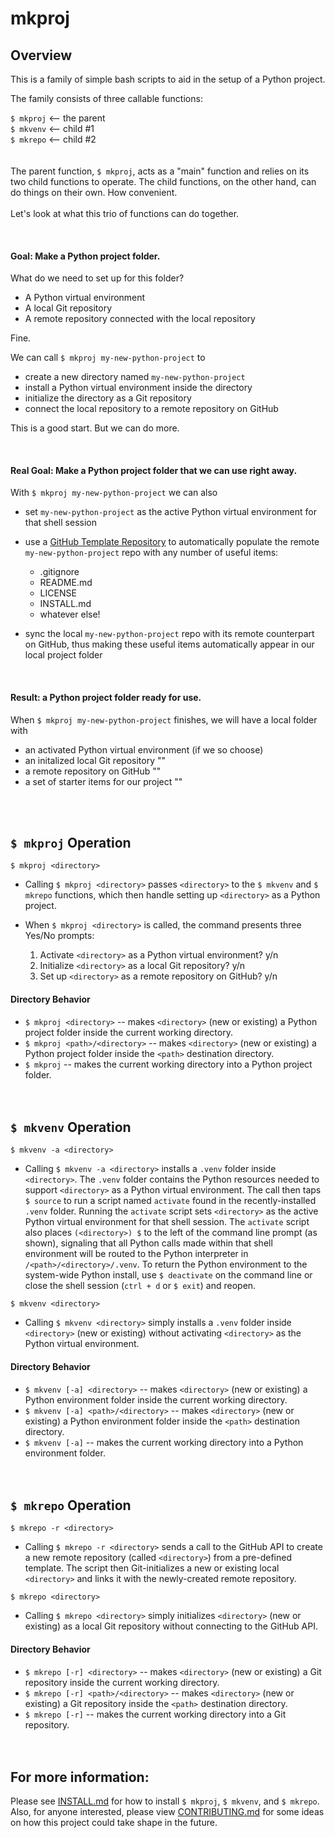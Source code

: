 # mkproj

## Overview
This is a family of simple bash scripts to aid in the setup of a Python project.

The family consists of three callable functions:

`$ mkproj`  <-- the parent  
`$ mkvenv`  <-- child #1  
`$ mkrepo`  <-- child #2  
 <br>  
The parent function, `$ mkproj`, acts as a "main" function and relies on its two child functions to operate. The child functions, on the other hand, can do things on their own. How convenient.
<br>  
Let's look at what this trio of functions can do together.  
  
  <br>  
  
#### Goal: Make a Python project folder.  
What do we need to set up for this folder?  
- A Python virtual environment  
- A local Git repository  
- A remote repository connected with the local repository  
  
Fine.  
  
We can call `$ mkproj my-new-python-project` to  
- create a new directory named `my-new-python-project`
- install a Python virtual environment inside the directory
- initialize the directory as a Git repository
- connect the local repository to a remote repository on GitHub 
  
This is a good start. But we can do more.  
  
  <br>  
  
#### Real Goal: Make a Python project folder that we can use right away.


With `$ mkproj my-new-python-project` we can also
  
- set `my-new-python-project` as the active Python virtual environment for that shell session
- use a [GitHub Template Repository](https://docs.github.com/en/free-pro-team@latest/github/creating-cloning-and-archiving-repositories/creating-a-template-repository) to automatically populate the remote `my-new-python-project` repo with any number of useful items:  
   - .gitignore  
   - README.md  
   - LICENSE  
   - INSTALL.md
   - whatever else!
- sync the local `my-new-python-project` repo with its remote counterpart on GitHub, thus making these useful items automatically appear in our local project folder  
  
  <br>  
  
#### Result: a Python project folder ready for use.
When `$ mkproj my-new-python-project` finishes, we will have a local folder with  
   - an activated Python virtual environment (if we so choose)
   - an initalized local Git repository ""
   - a remote repository on GitHub ""
   - a set of starter items for our project ""  
   
<end>  </end>  
  <br>
## `$ mkproj` Operation
`$ mkproj <directory>`

- Calling `$ mkproj <directory>` passes `<directory>` to the `$ mkvenv` and `$ mkrepo` functions, which then handle setting up `<directory>` as a Python project.

- When `$ mkproj <directory>` is called, the command presents three Yes/No prompts:
  1. Activate `<directory>` as a Python virtual environment? y/n
  2. Initialize `<directory>` as a local Git repository? y/n
  3. Set up `<directory>` as a remote repository on GitHub? y/n
  
#### Directory Behavior  
- `$ mkproj <directory>` -- makes `<directory>` (new or existing) a Python project folder inside the current working directory.  
- `$ mkproj <path>/<directory>` -- makes `<directory>` (new or existing) a Python project folder inside the `<path>` destination directory.  
- `$ mkproj` -- makes the current working directory into a Python project folder.  
<end>  </end>  
  <br>
## `$ mkvenv` Operation
`$ mkvenv -a <directory>`  
  
- Calling `$ mkvenv -a <directory>` installs a `.venv` folder inside `<directory>`. The `.venv` folder contains the Python resources needed to support `<directory>` as a Python virtual environment. The call then taps `$ source` to run a script named `activate` found in the recently-installed `.venv` folder. Running the `activate` script sets `<directory>` as the active Python virtual environment for that shell session. The `activate` script also places `(<directory>) $` to the left of the command line prompt (as shown), signaling that all Python calls made within that shell environment will be routed to the Python interpreter in `/<path>/<directory>/.venv`. To return the Python environment to the system-wide Python install, use `$ deactivate` on the command line or close the shell session (`ctrl + d` or `$ exit`) and reopen.

`$ mkvenv <directory>`  

- Calling `$ mkvenv <directory>` simply installs a `.venv` folder inside `<directory>` (new or existing) without activating `<directory>` as the Python virtual environment.
  
#### Directory Behavior  
- `$ mkvenv [-a] <directory>` -- makes `<directory>` (new or existing) a Python environment folder inside the current working directory.  
- `$ mkvenv [-a] <path>/<directory>` -- makes `<directory>` (new or existing) a Python environment folder inside the `<path>` destination directory.  
- `$ mkvenv [-a]` -- makes the current working directory into a Python environment folder.  
<end>  </end>  
  <br>
## `$ mkrepo` Operation
`$ mkrepo -r <directory>`  
  
- Calling `$ mkrepo -r <directory>` sends a call to the GitHub API to create a new remote repository (called
`<directory>`) from a pre-defined template. The script then Git-initializes a new or existing local
`<directory>` and links it with the newly-created remote repository.  
  
`$ mkrepo <directory>`  

- Calling `$ mkrepo <directory>` simply initializes `<directory>` (new or existing) as a local Git repository
without connecting to the GitHub API.  
  
#### Directory Behavior  
- `$ mkrepo [-r] <directory>` -- makes `<directory>` (new or existing) a Git repository inside the current working directory.  
- `$ mkrepo [-r] <path>/<directory>` -- makes `<directory>` (new or existing) a Git repository inside the `<path>` destination directory.  
- `$ mkrepo [-r]` -- makes the current working directory into a Git repository.  
<end>  </end>  
  <br>  
  
## For more information:  
Please see [INSTALL.md](https://github.com/PaulHBartley/mkproj/blob/main/INSTALL.md) for how to install `$ mkproj`, `$ mkvenv`, and `$ mkrepo`.  
Also, for anyone interested, please view [CONTRIBUTING.md](https://github.com/PaulHBartley/mkproj/blob/main/CONTRIBUTING.md) for some ideas on how this project could take shape in the future.



